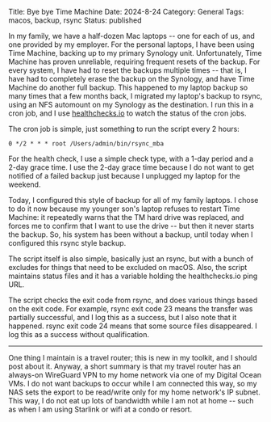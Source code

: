 Title: Bye bye Time Machine
Date: 2024-8-24
Category: General
Tags: macos, backup, rsync
Status: published

In my family, we have a half-dozen Mac laptops -- one for each
of us, and one provided by my employer.  For the personal laptops,
I have been using Time Machine, backing up to my primary Synology
unit.  Unfortunately, Time Machine has proven unreliable, requiring
frequent resets of the backup.  For every system, I have had to
reset the backups multiple times -- that is, I have had to completely
erase the backup on the Synology, and have Time Machine do another
full backup.  This happened to my laptop backup so many times that
a few months back, I migrated my laptop's backup to rsync,
using an NFS automount on my Synology as the destination.  I run
this in a cron job, and I use [healthchecks.io](https://healthchecks.io/)
to watch the status of the cron jobs.

The cron job is simple, just something to run the script every 2 hours:

```
0 */2 * * * root /Users/admin/bin/rsync_mba
```

For the health check, I use a simple check type, with a 1-day period
and a 2-day grace time.  I use the 2-day grace time because I do not
want to get notified of a failed backup just because I unplugged my
laptop for the weekend.

Today, I configured this style of backup for all of my family laptops.
I chose to do it now because my younger son's laptop refuses to restart
Time Machine: it repeatedly warns that the TM hard drive was replaced,
and forces me to confirm that I want to use the drive -- but then it
never starts the backup.  So, his system has been without a backup,
until today when I configured this rsync style backup.

The script itself is also simple, basically just an rsync, but with a
bunch of excludes for things that need to be excluded on macOS.  Also,
the script maintains status files and it has a variable holding the
healthchecks.io ping URL.

The script checks the exit code from rsync, and does various things
based on the exit code.  For example, rsync exit code 23 means the
transfer was partially successful, and I log this as a success, but
I also note that it happened.  rsync exit code 24 means that some
source files disappeared.  I log this as a success without qualification.

---

One thing I maintain is a travel router; this is new in my toolkit, and
I should post about it.  Anyway, a short summary is that my travel
router has an always-on WireGuard VPN to my home network via one of my
Digital Ocean VMs.  I do not want backups to occur while I am connected
this way, so my NAS sets the export to be read/write only for my home 
network's IP subnet.  This way, I do not eat up lots of bandwidth while
I am not at home -- such as when I am using Starlink or wifi at a condo
or resort.
